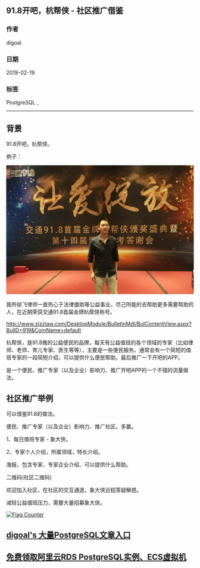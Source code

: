 ## 91.8开吧，杭帮侠 - 社区推广借鉴   
                                      
### 作者                                      
digoal                                      
                                      
### 日期                                      
2019-02-19                                      
                                      
### 标签                                      
PostgreSQL ,   
                                  
----                                
                                  
## 背景           
  
91.8开吧，杭帮侠。  
  
例子：  
  
![pic](20190219_01_pic_001.jpg)  
  
我所徐飞律师一直热心于法律援助等公益事业，尽己所能的去帮助更多需要帮助的人，在近期荣获交通91.8首届金牌杭帮侠称号。   
  
http://www.zjzzlaw.com/DesktopModule/BulletinMdl/BulContentView.aspx?BulID=919&ComName=default  
  
杭帮侠，是91.8推的公益便民的品牌，每天有公益值班的各个领域的专家（比如律师、老师、育儿专家、医生等等），主要是一些便民服务。通常会有一个简短的值班专家的一段简短介绍，可以提供什么便民帮助，最后推广一下开吧的APP。  
  
是一个便民、推广专家（以及企业）影响力、推广开吧APP的一个不错的流量做法。  
  
  
## 社区推广举例  
可以借鉴91.8的做法。  
  
便民、推广专家（以及企业）影响力、推广社区。多赢。  
  
1、每日值班专家 - 象大侠。  
  
2、专家个人介绍，所属领域，特长介绍。  
  
海报，包含专家、专家企业介绍、可以提供什么帮助。    
  
二维码(社区二维码)  
  
欢迎加入社区，在社区的交互通道，象大侠远程答疑解惑。  
  
减轻公益值班压力，需要大量招募象大侠。    
    
    
    
  
<a rel="nofollow" href="http://info.flagcounter.com/h9V1"  ><img src="http://s03.flagcounter.com/count/h9V1/bg_FFFFFF/txt_000000/border_CCCCCC/columns_2/maxflags_12/viewers_0/labels_0/pageviews_0/flags_0/"  alt="Flag Counter"  border="0"  ></a>  
  
  
## [digoal's 大量PostgreSQL文章入口](https://github.com/digoal/blog/blob/master/README.md "22709685feb7cab07d30f30387f0a9ae")
  
  
## [免费领取阿里云RDS PostgreSQL实例、ECS虚拟机](https://free.aliyun.com/ "57258f76c37864c6e6d23383d05714ea")
  
